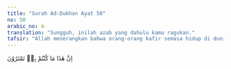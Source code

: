```yaml
---
title: "Surah Ad-Dukhan Ayat 50"
no: 50
arabic_no: ٥٠
translation: "Sungguh, inilah azab yang dahulu kamu ragukan."
tafsir: "Allah menerangkan bahwa orang-orang kafir semasa hidup di dunia tidak yakin bahwa mereka benar-benar akan diazab di akhirat nanti, mereka ragu terhadap berita itu. Keragu-raguan ini tergambar dalam perkataan dan tindakan mereka. Mereka membantah adanya hari kebangkitan dan adanya hari pembalasan. Mereka mengingkari kebenaran Al-Qur'an, bahkan mereka mengatakan Al-Qur'an itu buatan Muhammad saw dan Muhammad itu bukan utusan Allah, melainkan seorang tukang tenung dan tukang sihir. Akan tetapi setelah mereka dibangkitkan kembali dan digiring ke Padang Mahsyar untuk ditimbang perbuatan-perbuatan mereka dan dilemparkan ke dalam api yang menyala-nyala, barulah mereka sadar akan akibat kesombongan serta sikap keras kepala mereka selama hidup di dunia. Timbullah penyesalan yang tidak putus-putusnya pada diri mereka walaupun mereka mengetahui, bahwa penyesalan pada waktu itu tidak ada gunanya lagi. Allah berfirman:\n\nPada hari (ketika) itu mereka didorong ke neraka Jahanam dengan sekuat-kuatnya. (Dikatakan kepada mereka), \"Inilah neraka yang dahulu kamu mendustakannya.\" (ath-thur/52: 13-14)"
---
```

اِنَّ هٰذَا مَا كُنْتُمْ بِهٖ تَمْتَرُوْنَ 